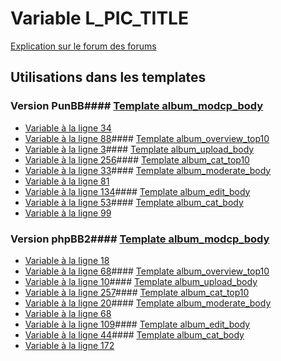 # Variable L_PIC_TITLE
[Explication sur le forum des forums](http://forum.forumactif.com/t294113-listing-des-variables#L_PIC_TITLE)
## Utilisations dans les templates
### Version PunBB#### [Template album_modcp_body](punbb/album_modcp_body.md)
* [Variable à la ligne 34](../punbb/album_modcp_body.tpl#L34)
* [Variable à la ligne 88](../punbb/album_modcp_body.tpl#L88)#### [Template album_overview_top10](punbb/album_overview_top10.md)
* [Variable à la ligne 3](../punbb/album_overview_top10.tpl#L3)#### [Template album_upload_body](punbb/album_upload_body.md)
* [Variable à la ligne 256](../punbb/album_upload_body.tpl#L256)#### [Template album_cat_top10](punbb/album_cat_top10.md)
* [Variable à la ligne 33](../punbb/album_cat_top10.tpl#L33)#### [Template album_moderate_body](punbb/album_moderate_body.md)
* [Variable à la ligne 81](../punbb/album_moderate_body.tpl#L81)
* [Variable à la ligne 134](../punbb/album_moderate_body.tpl#L134)#### [Template album_edit_body](punbb/album_edit_body.md)
* [Variable à la ligne 53](../punbb/album_edit_body.tpl#L53)#### [Template album_cat_body](punbb/album_cat_body.md)
* [Variable à la ligne 99](../punbb/album_cat_body.tpl#L99)
### Version phpBB2#### [Template album_modcp_body](subsilver/album_modcp_body.md)
* [Variable à la ligne 18](../subsilver/album_modcp_body.tpl#L18)
* [Variable à la ligne 68](../subsilver/album_modcp_body.tpl#L68)#### [Template album_overview_top10](subsilver/album_overview_top10.md)
* [Variable à la ligne 10](../subsilver/album_overview_top10.tpl#L10)#### [Template album_upload_body](subsilver/album_upload_body.md)
* [Variable à la ligne 257](../subsilver/album_upload_body.tpl#L257)#### [Template album_cat_top10](subsilver/album_cat_top10.md)
* [Variable à la ligne 20](../subsilver/album_cat_top10.tpl#L20)#### [Template album_moderate_body](subsilver/album_moderate_body.md)
* [Variable à la ligne 68](../subsilver/album_moderate_body.tpl#L68)
* [Variable à la ligne 109](../subsilver/album_moderate_body.tpl#L109)#### [Template album_edit_body](subsilver/album_edit_body.md)
* [Variable à la ligne 44](../subsilver/album_edit_body.tpl#L44)#### [Template album_cat_body](subsilver/album_cat_body.md)
* [Variable à la ligne 172](../subsilver/album_cat_body.tpl#L172)